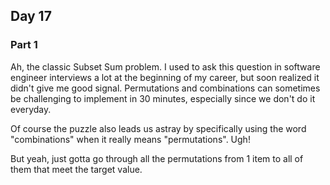 ## Day 17

### Part 1 

Ah, the classic Subset Sum problem. I used to ask this question in software engineer interviews a lot at the beginning of my career, but soon realized it didn't give me good signal. Permutations and combinations can sometimes be challenging to implement in 30 minutes, especially since we don't do it everyday.

Of course the puzzle also leads us astray by specifically using the word "combinations" when it really means "permutations". Ugh!

But yeah, just gotta go through all the permutations from 1 item to all of them that meet the target value.
